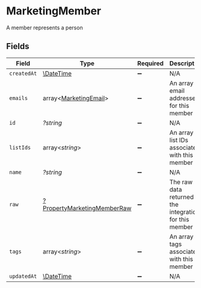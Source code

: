 # MarketingMember

A member represents a person


## Fields

| Field                                                                            | Type                                                                             | Required                                                                         | Description                                                                      |
| -------------------------------------------------------------------------------- | -------------------------------------------------------------------------------- | -------------------------------------------------------------------------------- | -------------------------------------------------------------------------------- |
| `createdAt`                                                                      | [\DateTime](https://www.php.net/manual/en/class.datetime.php)                    | :heavy_minus_sign:                                                               | N/A                                                                              |
| `emails`                                                                         | array<[MarketingEmail](../../models/shared/MarketingEmail.md)>                   | :heavy_minus_sign:                                                               | An array of email addresses for this member                                      |
| `id`                                                                             | *?string*                                                                        | :heavy_minus_sign:                                                               | N/A                                                                              |
| `listIds`                                                                        | array<*string*>                                                                  | :heavy_minus_sign:                                                               | An array of list IDs associated with this member                                 |
| `name`                                                                           | *?string*                                                                        | :heavy_minus_sign:                                                               | N/A                                                                              |
| `raw`                                                                            | [?PropertyMarketingMemberRaw](../../models/shared/PropertyMarketingMemberRaw.md) | :heavy_minus_sign:                                                               | The raw data returned by the integration for this member                         |
| `tags`                                                                           | array<*string*>                                                                  | :heavy_minus_sign:                                                               | An array of tags associated with this member                                     |
| `updatedAt`                                                                      | [\DateTime](https://www.php.net/manual/en/class.datetime.php)                    | :heavy_minus_sign:                                                               | N/A                                                                              |